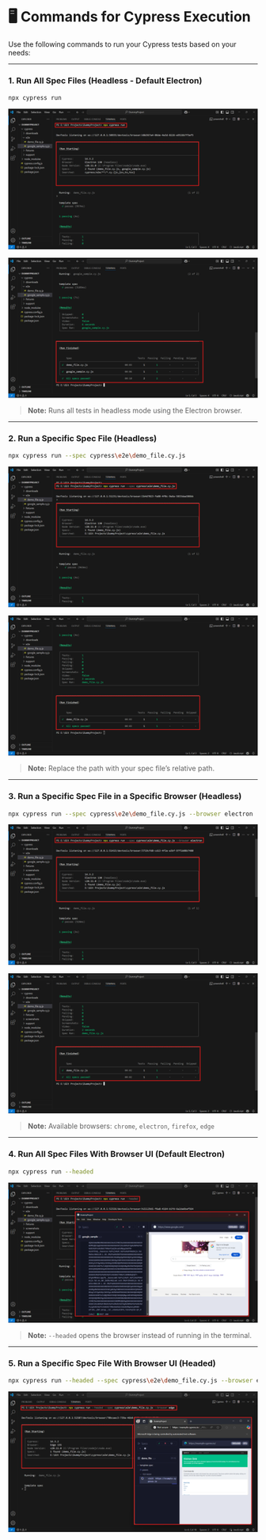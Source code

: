# 🖥️ Commands for Cypress Execution

Use the following commands to run your Cypress tests based on your needs:

---

### 1. Run All Spec Files (Headless - Default Electron)

```bash
npx cypress run
```

![Execution-1.1](images/Execution-1.1.png)

![Execution-1.2](images/Execution-1.2.png)

> **Note:** Runs all tests in headless mode using the Electron browser.

---

### 2. Run a Specific Spec File (Headless)

```bash
npx cypress run --spec cypress\e2e\demo_file.cy.js
```

![Execution-2.1](images/Execution-2.1.png)

![Execution-2.2](images/Execution-2.2.png)

> **Note:** Replace the path with your spec file’s relative path.

---

### 3. Run a Specific Spec File in a Specific Browser (Headless)

```bash
npx cypress run --spec cypress\e2e\demo_file.cy.js --browser electron
```

![Execution-3.1](images/Execution-3.1.png)

![Execution-3.2](images/Execution-3.2.png)

> **Note:** Available browsers: `chrome`, `electron`, `firefox`, `edge`

---

### 4. Run All Spec Files With Browser UI (Default Electron)

```bash
npx cypress run --headed
```

![Execution-4](images/Execution-4.png)

> **Note:** `--headed` opens the browser instead of running in the terminal.

---

### 5. Run a Specific Spec File With Browser UI (Headed)

```bash
npx cypress run --headed --spec cypress\e2e\demo_file.cy.js --browser edge
```

![Execution-5](images/Execution-5.png)
